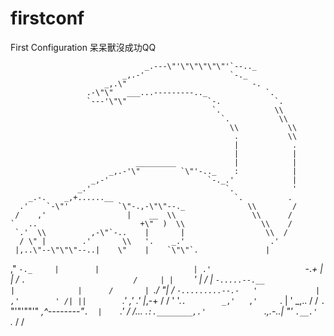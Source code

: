 # firstconf
First Configuration
呆呆獸沒成功QQ

                                  _.---\"'\"\"\"\"\"'`--.._
                             _,.-'                   `-._
                         _,.\"                            -.
                     .-\"\"   ___...---------.._             `.
                     `---'\"\"                  `-.            `.
                                                 `.            \\
                                                   `.           \\
                                                     \\           \\
                                                      .           \\
                                                      |            .
                                                      |            |
                                _________             |            |
                          _,.-'\"         `\"'-.._    :            |
                      _,-'                      `-._.'             |
                   _.'                              `.             '
        _.-.    _,+......__                           `.          .
      .'    `-\"'           `\"-.,-\"\"--._              \\        /
     /    ,'                  |    __  \\                 \\      /
    `   ..                       +\"  )  \\                 \\    /
     `.'  \\          ,-\"`-..    |       |                  \\  /
      / \" |        .'       \\   '.    _.'                   .'
     |,..\"--\"\"\"--..|    \"    |    `\"\"`.               |
   ,\"               `-._     |        |                     |
 .'                     `-._+         |                     |
/                           `.                        /     |
|    `     '                  |                      /      |
`-.....--.__                  |              |      /       |
   `./ \"| / `-.........--.-   '             |    ,'        '
     /| ||        `.'  ,'   .'               |_,-+         /
    / ' '.`.        _,'   ,'     `.          |   '   _,.. /
   /   `.  `\"'\"'\"\"'\"  _,^--------\"`.  |    `.'_  _/
  /... _.`:.________,.'             `._,.-..|        \"'
 `.__.'                                `._  /
                                          \/
